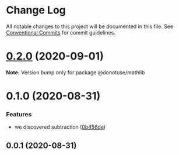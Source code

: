 # Change Log

All notable changes to this project will be documented in this file.
See [Conventional Commits](https://conventionalcommits.org) for commit guidelines.

# [0.2.0](https://github.com/cds-amal/donotuse/compare/@donotuse/mathlib@0.1.0...@donotuse/mathlib@0.2.0) (2020-09-01)

**Note:** Version bump only for package @donotuse/mathlib





# 0.1.0 (2020-08-31)


### Features

* we discovered subtraction ([0b456de](https://github.com/cds-amal/donotuse/commit/0b456de72f91c1c5023eb2415fc98c4d108a7778))





## 0.0.1 (2020-08-31)
